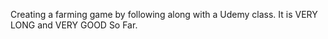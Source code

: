 Creating a farming game by following along with a Udemy class. It is VERY LONG and VERY GOOD So Far.
